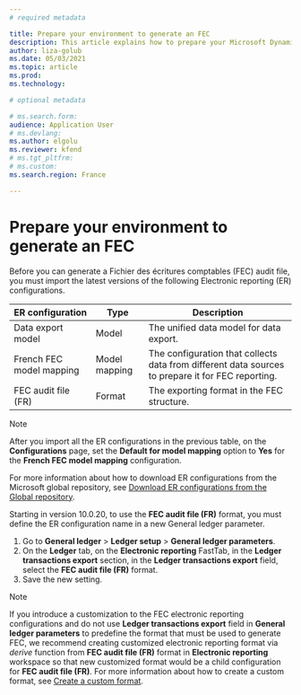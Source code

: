 ```yaml
---
# required metadata

title: Prepare your environment to generate an FEC
description: This article explains how to prepare your Microsoft Dynamics 365 Finance environment to generate a Fichier des écritures comptables (FEC) audit file.
author: liza-golub
ms.date: 05/03/2021
ms.topic: article
ms.prod: 
ms.technology: 

# optional metadata

# ms.search.form: 
audience: Application User
# ms.devlang: 
ms.author: elgolu
ms.reviewer: kfend
# ms.tgt_pltfrm: 
# ms.custom:
ms.search.region: France

---
```


# Prepare your environment to generate an FEC

Before you can generate a Fichier des écritures comptables (FEC) audit file, you must import the latest versions of the following Electronic reporting (ER) configurations.

| ER configuration         | Type          | Description |
|--------------------------|---------------|-------------|
| Data export model        | Model         | The unified data model for data export. |
| French FEC model mapping | Model mapping | The configuration that collects data from different data sources to prepare it for FEC reporting. |
| FEC audit file (FR)      | Format        | The exporting format in the FEC structure. |

> [!NOTE]
> After you import all the ER configurations in the previous table, on the **Configurations** page, set the **Default for model mapping** option to **Yes** for the **French FEC model mapping** configuration.

For more information about how to download ER configurations from the Microsoft global repository, see [Download ER configurations from the Global repository](../../fin-ops-core/dev-itpro/analytics/er-download-configurations-global-repo.md).

Starting in version 10.0.20, to use the **FEC audit file (FR)** format, you must define the ER configuration name in a new General ledger parameter. 

1. Go to **General ledger** \> **Ledger setup** \> **General ledger parameters**.
2. On the **Ledger** tab, on the **Electronic reporting** FastTab, in the **Ledger transactions export** section, in the **Ledger transactions export** field, select the **FEC audit file (FR)** format.
3. Save the new setting.

> [!NOTE]
> If you introduce a customization to the FEC electronic reporting configurations and do not use **Ledger transactions export** field in **General ledger parameters** to predefine the format that must be used to generate FEC, we recommend creating customized electronic reporting format via *derive* function from **FEC audit file (FR)** format in **Electronic reporting** workspace so that new customized format would be a child configuration for **FEC audit file (FR)**. For more information about how to create a custom format, see [Create a custom format](https://review.docs.microsoft.com/en-us/dynamics365/fin-ops-core/dev-itpro/analytics/er-quick-start2-customize-report?toc=%2Fdynamics365%2Ffinance%2Ftoc.json&branch=main#DeriveProvidedFormat).
